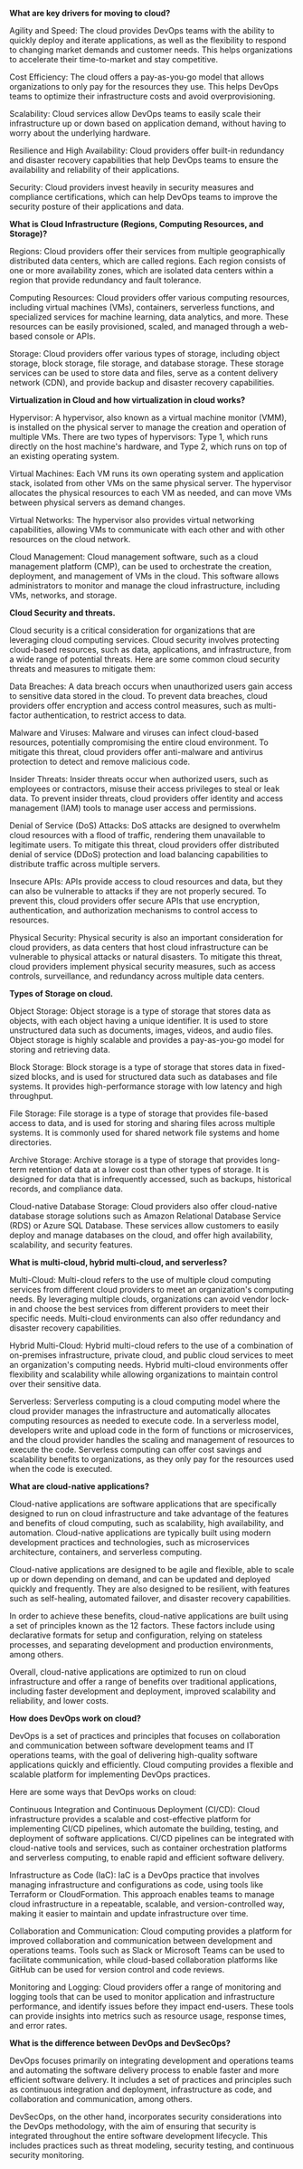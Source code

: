 **What are key drivers for moving to cloud?**

Agility and Speed: The cloud provides DevOps teams with the ability to quickly deploy and iterate applications, as well as the flexibility to respond to changing 
market demands and customer needs. This helps organizations to accelerate their time-to-market and stay competitive.

Cost Efficiency: The cloud offers a pay-as-you-go model that allows organizations to only pay for the resources they use. This helps DevOps teams to optimize their 
infrastructure costs and avoid overprovisioning.

Scalability: Cloud services allow DevOps teams to easily scale their infrastructure up or down based on application demand, without having to worry about the 
underlying hardware.

Resilience and High Availability: Cloud providers offer built-in redundancy and disaster recovery capabilities that help DevOps teams to ensure the availability 
and reliability of their applications.

Security: Cloud providers invest heavily in security measures and compliance certifications, which can help DevOps teams to improve the security posture of their 
applications and data.

**What is Cloud Infrastructure (Regions, Computing Resources, and Storage)?**

Regions: Cloud providers offer their services from multiple geographically distributed data centers, which are called regions. Each region consists of one or
more availability zones, which are isolated data centers within a region that provide redundancy and fault tolerance.

Computing Resources: Cloud providers offer various computing resources, including virtual machines (VMs), containers, serverless functions, and specialized 
services for machine learning, data analytics, and more. These resources can be easily provisioned, scaled, and managed through a web-based console or APIs.

Storage: Cloud providers offer various types of storage, including object storage, block storage, file storage, and database storage. These storage services can 
be used to store data and files, serve as a content delivery network (CDN), and provide backup and disaster recovery capabilities.

**Virtualization in Cloud and how virtualization in cloud works?**

Hypervisor: A hypervisor, also known as a virtual machine monitor (VMM), is installed on the physical server to manage the creation and operation of multiple VMs.
There are two types of hypervisors: Type 1, which runs directly on the host machine's hardware, and Type 2, which runs on top of an existing operating system.

Virtual Machines: Each VM runs its own operating system and application stack, isolated from other VMs on the same physical server. The hypervisor allocates the 
physical resources to each VM as needed, and can move VMs between physical servers as demand changes.

Virtual Networks: The hypervisor also provides virtual networking capabilities, allowing VMs to communicate with each other and with other resources on the cloud 
network.

Cloud Management: Cloud management software, such as a cloud management platform (CMP), can be used to orchestrate the creation, deployment, and management of 
VMs in the cloud. This software allows administrators to monitor and manage the cloud infrastructure, including VMs, networks, and storage.

**Cloud Security and threats.**

Cloud security is a critical consideration for organizations that are leveraging cloud computing services. Cloud security involves protecting cloud-based resources,
such as data, applications, and infrastructure, from a wide range of potential threats. Here are some common cloud security threats and measures to mitigate them:

Data Breaches: A data breach occurs when unauthorized users gain access to sensitive data stored in the cloud. To prevent data breaches, cloud providers offer 
encryption and access control measures, such as multi-factor authentication, to restrict access to data.

Malware and Viruses: Malware and viruses can infect cloud-based resources, potentially compromising the entire cloud environment. To mitigate this threat, cloud 
providers offer anti-malware and antivirus protection to detect and remove malicious code.

Insider Threats: Insider threats occur when authorized users, such as employees or contractors, misuse their access privileges to steal or leak data. To prevent 
insider threats, cloud providers offer identity and access management (IAM) tools to manage user access and permissions.

Denial of Service (DoS) Attacks: DoS attacks are designed to overwhelm cloud resources with a flood of traffic, rendering them unavailable to legitimate users. 
To mitigate this threat, cloud providers offer distributed denial of service (DDoS) protection and load balancing capabilities to distribute traffic across 
multiple servers.

Insecure APIs: APIs provide access to cloud resources and data, but they can also be vulnerable to attacks if they are not properly secured. To prevent this, 
cloud providers offer secure APIs that use encryption, authentication, and authorization mechanisms to control access to resources.

Physical Security: Physical security is also an important consideration for cloud providers, as data centers that host cloud infrastructure can be vulnerable 
to physical attacks or natural disasters. To mitigate this threat, cloud providers implement physical security measures, such as access controls, surveillance, 
and redundancy across multiple data centers.

**Types of Storage on cloud.**

Object Storage: Object storage is a type of storage that stores data as objects, with each object having a unique identifier. It is used to store unstructured 
data such as documents, images, videos, and audio files. Object storage is highly scalable and provides a pay-as-you-go model for storing and retrieving data.

Block Storage: Block storage is a type of storage that stores data in fixed-sized blocks, and is used for structured data such as databases and file systems. 
It provides high-performance storage with low latency and high throughput.

File Storage: File storage is a type of storage that provides file-based access to data, and is used for storing and sharing files across multiple systems. 
It is commonly used for shared network file systems and home directories.

Archive Storage: Archive storage is a type of storage that provides long-term retention of data at a lower cost than other types of storage. It is designed 
for data that is infrequently accessed, such as backups, historical records, and compliance data.

Cloud-native Database Storage: Cloud providers also offer cloud-native database storage solutions such as Amazon Relational Database Service (RDS) or Azure 
SQL Database. These services allow customers to easily deploy and manage databases on the cloud, and offer high availability, scalability, and security features.

**What is multi-cloud, hybrid multi-cloud, and serverless?**

Multi-Cloud: Multi-cloud refers to the use of multiple cloud computing services from different cloud providers to meet an organization's computing needs.
By leveraging multiple clouds, organizations can avoid vendor lock-in and choose the best services from different providers to meet their specific needs. 
Multi-cloud environments can also offer redundancy and disaster recovery capabilities.

Hybrid Multi-Cloud: Hybrid multi-cloud refers to the use of a combination of on-premises infrastructure, private cloud, and public cloud services to meet an 
organization's computing needs. Hybrid multi-cloud environments offer flexibility and scalability while allowing organizations to maintain control over their 
sensitive data.

Serverless: Serverless computing is a cloud computing model where the cloud provider manages the infrastructure and automatically allocates computing resources 
as needed to execute code. In a serverless model, developers write and upload code in the form of functions or microservices, and the cloud provider handles 
the scaling and management of resources to execute the code. Serverless computing can offer cost savings and scalability benefits to organizations, as they 
only pay for the resources used when the code is executed.

**What are cloud-native applications?**

Cloud-native applications are software applications that are specifically designed to run on cloud infrastructure and take advantage of the features and benefits 
of cloud computing, such as scalability, high availability, and automation. Cloud-native applications are typically built using modern development practices and 
technologies, such as microservices architecture, containers, and serverless computing.

Cloud-native applications are designed to be agile and flexible, able to scale up or down depending on demand, and can be updated and deployed quickly and frequently. 
They are also designed to be resilient, with features such as self-healing, automated failover, and disaster recovery capabilities.

In order to achieve these benefits, cloud-native applications are built using a set of principles known as the 12 factors. These factors include using declarative 
formats for setup and configuration, relying on stateless processes, and separating development and production environments, among others.

Overall, cloud-native applications are optimized to run on cloud infrastructure and offer a range of benefits over traditional applications, including faster 
development and deployment, improved scalability and reliability, and lower costs.

**How does DevOps work on cloud?**

DevOps is a set of practices and principles that focuses on collaboration and communication between software development teams and IT operations teams, 
with the goal of delivering high-quality software applications quickly and efficiently. Cloud computing provides a flexible and scalable platform for 
implementing DevOps practices.

Here are some ways that DevOps works on cloud:

Continuous Integration and Continuous Deployment (CI/CD): Cloud infrastructure provides a scalable and cost-effective platform for implementing CI/CD pipelines, 
which automate the building, testing, and deployment of software applications. CI/CD pipelines can be integrated with cloud-native tools and services, such as 
container orchestration platforms and serverless computing, to enable rapid and efficient software delivery.

Infrastructure as Code (IaC): IaC is a DevOps practice that involves managing infrastructure and configurations as code, using tools like Terraform or CloudFormation.
This approach enables teams to manage cloud infrastructure in a repeatable, scalable, and version-controlled way, making it easier to maintain and update 
infrastructure over time.

Collaboration and Communication: Cloud computing provides a platform for improved collaboration and communication between development and operations teams. 
Tools such as Slack or Microsoft Teams can be used to facilitate communication, while cloud-based collaboration platforms like GitHub can be used for version 
control and code reviews.

Monitoring and Logging: Cloud providers offer a range of monitoring and logging tools that can be used to monitor application and infrastructure performance, 
and identify issues before they impact end-users. These tools can provide insights into metrics such as resource usage, response times, and error rates.

**What is the difference between DevOps and DevSecOps?**

DevOps focuses primarily on integrating development and operations teams and automating the software delivery process to enable faster and more efficient 
software delivery. It includes a set of practices and principles such as continuous integration and deployment, infrastructure as code, and collaboration 
and communication, among others.

DevSecOps, on the other hand, incorporates security considerations into the DevOps methodology, with the aim of ensuring that security is integrated 
throughout the entire software development lifecycle. This includes practices such as threat modeling, security testing, and continuous security monitoring.


